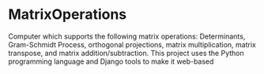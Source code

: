 # MatrixOperations
Computer which supports the following matrix operations: Determinants, Gram-Schmidt Process, orthogonal projections, matrix multiplication, matrix transpose, and matrix addition/subtraction. This project uses the Python programming language and Django tools to make it web-based
